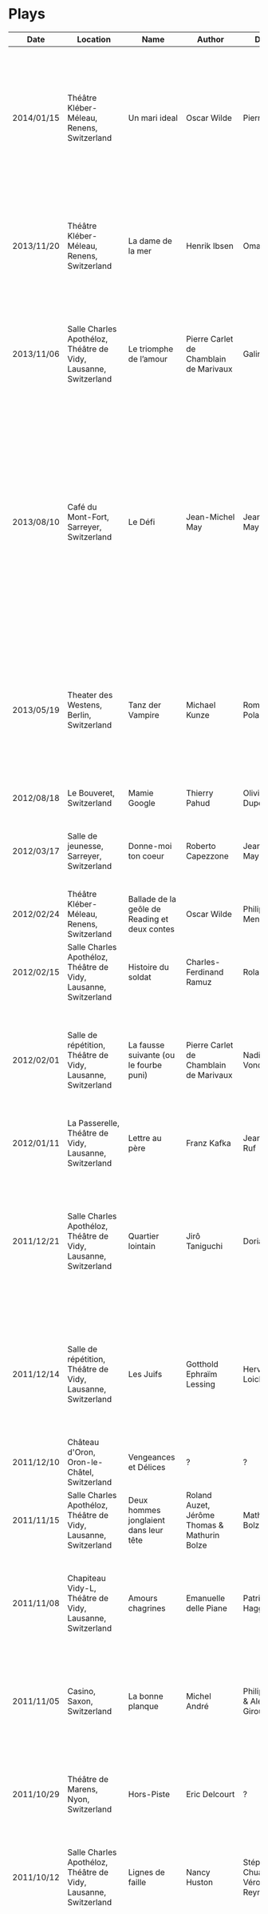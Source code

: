 # Plays
Date | Location | Name | Author | Director | Adaptation | Translation | Actors | Rating | Comments
--- | --- | --- | --- | --- | --- | --- | --- | --- | ---
<a name="65"></a>2014/01/15 | Théâtre Kléber-Méleau, Renens, Switzerland | Un mari ideal | Oscar Wilde | Pierre Bauer |  |  | Mélanie Olivia Bauer, Josette Chanel, Georges Grbic, Yves Jenny, Natacha Koutchoumov, Virginie Meisterhans, Nicolas Rinuy, and Christian Robert-Charrue | ![4](https://raw.github.com/obruchez/public/master/img/stars4_0.png) | 
<a name="64"></a>2013/11/20 | Théâtre Kléber-Méleau, Renens, Switzerland | La dame de la mer | Henrik Ibsen | Omar Porras |  | Marco Sabbatini | Sophie Botte, Olivia Dalric, Paul Jeanson, Serge Martin, Jeanne Pasquier, François Praud, Philippe Cantor, and Didier Puntos | ![4.5](https://raw.github.com/obruchez/public/master/img/stars4_5.png) | 
<a name="63"></a>2013/11/06 | Salle Charles Apothéloz, Théâtre de Vidy, Lausanne, Switzerland | Le triomphe de l’amour | Pierre Carlet de Chamblain de Marivaux | Galin Stoev |  |  | Julien Alembik, Laurent Caron, François Clavier, Yann Lheureux, Nicolas Maury, Pierre Moure, and Airy Routier | ![4](https://raw.github.com/obruchez/public/master/img/stars4_0.png) | 
<a name="62"></a>2013/08/10 | Café du Mont-Fort, Sarreyer, Switzerland | Le Défi | Jean-Michel May | Jean-Michel May |  |  | Groupe Théâtral Le Moulin, Marc-André May, Christophe Dumoulin, Sylvain Besse, Gérald Maret, Grégory Lugon-Moulin, Vincent May, Jean-Marc Masson, Jocelyne Bovey, Simone Tristan, Sophie Luisier, Maria May, Véronyque May, Pierrette Coquoz, and Emilie May | ![2.25](https://raw.github.com/obruchez/public/master/img/stars2_5.png) | 
<a name="61"></a>2013/05/19 | Theater des Westens, Berlin, Switzerland | Tanz der Vampire | Michael Kunze | Roman Polanski |  |  | Graf von Krolock, Mercedesz Csampai, Michael Heller, Veit Schäfermeier, Jerzy Jeszke, Anja Wessel, Goele De Raedt, Stefan Büdenbender, and Marc Liebisch | ![3.5](https://raw.github.com/obruchez/public/master/img/stars3_5.png) | Musical. Music by Jim Steinman.
<a name="60"></a>2012/08/18 | Le Bouveret, Switzerland | Mamie Google | Thierry Pahud | Olivier Duperre |  |  | Théâtre du Croûtion and Marianne Noël | ![3.5](https://raw.github.com/obruchez/public/master/img/stars3_5.png) | 
<a name="59"></a>2012/03/17 | Salle de jeunesse, Sarreyer, Switzerland | Donne-moi ton coeur | Roberto Capezzone | Jean-Michel May |  |  | Groupe Théâtral Le Moulin, Simone Tristan, and Sophie Deslarzes | ![2](https://raw.github.com/obruchez/public/master/img/stars2_0.png) | 
<a name="58"></a>2012/02/24 | Théâtre Kléber-Méleau, Renens, Switzerland | Ballade de la geôle de Reading et deux contes | Oscar Wilde | Philippe Mentha |  | Pierre Mac Orlan & Jules Castier | Lise Ramu, Juliana Samarine, and Philippe Mentha | ![3.5](https://raw.github.com/obruchez/public/master/img/stars3_5.png) | 
<a name="57"></a>2012/02/15 | Salle Charles Apothéloz, Théâtre de Vidy, Lausanne, Switzerland | Histoire du soldat | Charles-Ferdinand Ramuz | Roland Auzet |  |  | Thomas Fersen | ![3.5](https://raw.github.com/obruchez/public/master/img/stars3_5.png) | 
<a name="56"></a>2012/02/01 | Salle de répétition, Théâtre de Vidy, Lausanne, Switzerland | La fausse suivante (ou le fourbe puni) | Pierre Carlet de Chamblain de Marivaux | Nadia Vonderheyden |  |  | Mohand Azzoug, Catherine Baugué, Julien Flament, Lamya Regragui, Arnaud Troalic, and Nadia Vonderheyden | ![3.75](https://raw.github.com/obruchez/public/master/img/stars4_0.png) | 
<a name="55"></a>2012/01/11 | La Passerelle, Théâtre de Vidy, Lausanne, Switzerland | Lettre au père | Franz Kafka | Jean-Yves Ruf |  | Monique Laederach | Jean-Quentin Châtelain | ![3.5](https://raw.github.com/obruchez/public/master/img/stars3_5.png) | 
<a name="54"></a>2011/12/21 | Salle Charles Apothéloz, Théâtre de Vidy, Lausanne, Switzerland | Quartier lointain | Jirô Taniguchi | Dorian Rossel |  |  | Rodolphe Dekowski, Mathieu Delmonté, Xavier Fernandez-Cavada, Karim Kadjar, Delphine Lanza, Elodie Weber, Patricia Bosshard, and Anne Gillot | ![4](https://raw.github.com/obruchez/public/master/img/stars4_0.png) | 
<a name="53"></a>2011/12/14 | Salle de répétition, Théâtre de Vidy, Lausanne, Switzerland | Les Juifs | Gotthold Ephraïm Lessing | Hervé Loichemol |  |  | Ahmed Belbachir, Juan Antonio Crespillo, Anne Durand, Philippe Ehinger, Jean-Paul Favre, Michel Kullmann, and Aurélia Lüscher | ![3.75](https://raw.github.com/obruchez/public/master/img/stars4_0.png) | 
<a name="52"></a>2011/12/10 | Château d'Oron, Oron-le-Châtel, Switzerland | Vengeances et Délices | ? | ? |  |  | ? | ![3](https://raw.github.com/obruchez/public/master/img/stars3_0.png) | 
<a name="51"></a>2011/11/15 | Salle Charles Apothéloz, Théâtre de Vidy, Lausanne, Switzerland | Deux hommes jonglaient dans leur tête | Roland Auzet, Jérôme Thomas & Mathurin Bolze | Mathurin Bolze |  |  | Roland Auzet and Jérôme Thomas | ![3.5](https://raw.github.com/obruchez/public/master/img/stars3_5.png) | 
<a name="50"></a>2011/11/08 | Chapiteau Vidy-L, Théâtre de Vidy, Lausanne, Switzerland | Amours chagrines | Emanuelle delle Piane | Patrick Haggiag |  |  | Jacqueline Corpataux , Benoit Di Marco , Natacha Mendès, Didier Menin , Guillaume Prin, and Selvi Purro | ![4](https://raw.github.com/obruchez/public/master/img/stars4_0.png) | 
<a name="49"></a>2011/11/05 | Casino, Saxon, Switzerland | La bonne planque | Michel André | Philippe Abbet & Alexis Giroud |  |  | Philippe Abbet, Muriel Délèze, Olivier Giroud, Myriam Manz, Roland Gard, Sylvain Guex, and Nicolas Tornay | ![2](https://raw.github.com/obruchez/public/master/img/stars2_0.png) | 
<a name="48"></a>2011/10/29 | Théâtre de Marens, Nyon, Switzerland | Hors-Piste | Eric Delcourt | ? |  |  | Nicolas Crisci, Elisabeth Dalang, Pierre Luthi, Miriam Perraudin, Philippe Villard, and Jacques Yersin | ![3.75](https://raw.github.com/obruchez/public/master/img/stars4_0.png) | 
<a name="47"></a>2011/10/12 | Salle Charles Apothéloz, Théâtre de Vidy, Lausanne, Switzerland | Lignes de faille | Nancy Huston | Stéphanie Chuat & Véronique Reymond | Véronique Reymond |  | Stéphanie Chuat, Yves Jenny, Véronique Reymond, and Valerio Scamuffa | ![4.25](https://raw.github.com/obruchez/public/master/img/stars4_5.png) | 
<a name="46"></a>2011/09/20 | Salle Charles Apothéloz, Théâtre de Vidy, Lausanne, Switzerland | Tartuffe | Molière | Eric Lacascade |  |  | Jérôme Bidaux, David Botbol, Arnaud Chéron, Simon Gauchet, Christophe Grégoire, Stéphane E. Jais, Norah Krief, Eric Lacascade, Daria Lippi, Millaray Lobos, and Laure Werckmann | ![4.25](https://raw.github.com/obruchez/public/master/img/stars4_5.png) | 
<a name="45"></a>2011/05/12 | Aula des Cèdres, Lausanne, Switzerland | Le médecin malgré lui ou le toubib à l'insu de son plein gré | Molière | Corinne Arter | Philippe Cohen |  | L'Atelier Théâtre HEP | ![3.5](https://raw.github.com/obruchez/public/master/img/stars3_5.png) | 
<a name="44"></a>2011/04/01 | Maison Villeagoise, Cugy, Switzerland | Le Cauchemar d'Arthur Flock | Bernard Novet | Bernard Novet |  |  | La Compagnie des Deux Masques | ![3.5](https://raw.github.com/obruchez/public/master/img/stars3_5.png) | 
<a name="43"></a>2011/01/27 | Théâtre du Léman, Genève, Switzerland | Les Monologues du Vagin | Eve Ensler | Isabelle Rattier | Dominique Deschamps |  | Andréa Ferréol, Stéphanie Bataille, and Emmanuelle Boidron | ![3.25](https://raw.github.com/obruchez/public/master/img/stars3_5.png) | 
<a name="42"></a>2010/11/18 | Salle Charles Apothéloz, Théâtre de Vidy, Lausanne, Switzerland | Les chaises | Eugène Ionesco | Luc Bondy |  |  | Dominique Reymond, Micha Lescot, and Roch Leibovici | ![3.75](https://raw.github.com/obruchez/public/master/img/stars4_0.png) | 
<a name="41"></a>2010/05/04 | Salle Charles Apothéloz, Théâtre de Vidy, Lausanne, Switzerland | Raoul | James Thiérrée | James Thiérrée |  |  | James Thiérrée | ![3.5](https://raw.github.com/obruchez/public/master/img/stars3_5.png) | 
<a name="40"></a>2010/03/27 | Le Moulin, Sarreyer, Switzerland | Midi dernier délai | Jean-Claude Martineau | Jean-Michel May |  |  | Caspar Eigelsreiter, Sophie Deslarzes, Simone Tristan, Jocelyne Bovey, Marc-André May, Gérald Maret, Vincent May, Véronyque May, and Maria May | ![2.5](https://raw.github.com/obruchez/public/master/img/stars2_5.png) | 
<a name="39"></a>2010/03/18 | Théâtre Kléber-Méleau, Renens, Switzerland | Phèdre | Jean Racine | Philippe Mentha |  |  | Caroline Cons, Virginie Meisterhans, Marie Probst, Lise Ramu, Rose Thiery, Ahmed Belbachir, Jean-Louis Johannides, and Philippe Mentha | ![3.75](https://raw.github.com/obruchez/public/master/img/stars4_0.png) | 
<a name="38"></a>2009/12/11 | Théâtre Kléber-Méleau, Renens, Switzerland | Rosa, la vie | Rosa Luxemburg | Anouk Grinberg |  | Laure Bernardi | Anouk Grinberg | ![3.75](https://raw.github.com/obruchez/public/master/img/stars4_0.png) | 
<a name="37"></a>2009/11/20 | Salle Charles Apothéloz, Théâtre de Vidy, Lausanne, Switzerland | Pourquoi la cuisine ? | Mladen Materic & Peter Handke | Mladen Materic |  |  | Damien Bernard, Paul Chiributa, Thierry Dussout, Loreen Farnier, Emmanuelle Hiron, Cathy Pollini, Haris Resic / Denes Debrei, Sodadeth San, Tihomir Vujicic, Josiane Wilson, and Thomas Lehmann | ![3.5](https://raw.github.com/obruchez/public/master/img/stars3_5.png) | 
<a name="36"></a>2009/11/18 | La Passerelle, Théâtre de Vidy, Lausanne, Switzerland | La musica deuxième | Marguerite Duras | Philippe Sireuil |  |  | Anne Martinet and Michel Voïta | ![4](https://raw.github.com/obruchez/public/master/img/stars4_0.png) | 
<a name="35"></a>2009/11/10 | Théâtre 2.21, Lausanne, Switzerland | Comédie | Samuel Beckett | Magdalena Czartoryjska-Meier |  |  | Magdalena Czartoryjska-Meier, Anne-Frédérique Rochat, and Marco Facchino | ![3.25](https://raw.github.com/obruchez/public/master/img/stars3_5.png) | 
<a name="34"></a>2009/09/10 | Débarcadère, Cully, Switzerland | Le Garçon Savoyard | Charles-Ferdinand Ramuz | Gérard Demierre | Claude Naine |  |  | ![3.25](https://raw.github.com/obruchez/public/master/img/stars3_5.png) | "150 comédiens, figurants, techniciens, bénévoles, entourés par des professionnels du spectacle."
<a name="33"></a>2009/08/28 | Champsec, Switzerland | Ma forêt, mon fleuve | S. Corinna Bille | Monique Décosterd |  |  | Mathieu Bessero, Ledwina Constantini, Monique Décosterd, Olivier Gabus, Anastasia Gohard, Eleonore Heiniger-Goetschmann, Sébastien Heiniger, and Samatha Surchat | ![4](https://raw.github.com/obruchez/public/master/img/stars4_0.png) | 
<a name="32"></a>2009/08/08 | Issert, Switzerland | Un violon sur le toit | Joseph Stein | Jean-Marc Copt |  |  | Michel Copt | ![3.75](https://raw.github.com/obruchez/public/master/img/stars4_0.png) | "50 acteurs, chanteurs, danseurs et 14 musiciens vont interpréter cette oeuvre merveilleuse, jouée 3500 fois à Broadway."
<a name="31"></a>2008/09/03 | Amphithéâtre, Martigny, Switzerland | Martignix | Alexis Giroud & Yann Lambiel | Jean-Luc Barbezat & Alexis Giroud |  |  | Sophie Besse, Alexandre Caniglia, Fabrice Bruchez, Jean-Louis Droz, Benoît Fellay, Yann Lambiel, Aline Vaudan, Julien Stettler, Jacques Métrailler, Benoît Vaudan, Evelyne Giroud, Olivier Giroud, Léonard Fellay, Nicolas Giroud, and Renaud Grandidier | ![3.25](https://raw.github.com/obruchez/public/master/img/stars3_5.png) | 
<a name="30"></a>2008/07/18 | Le Bouveret, Switzerland | Le Comte De Monte-Cristo | Alexandre Dumas | Olivier Duperrrex | Gil Pidoux |  | Théâtre du Croûtion | ![3.75](https://raw.github.com/obruchez/public/master/img/stars4_0.png) | 
<a name="29"></a>2008/04/29 | La Passerelle, Théâtre de Vidy, Lausanne, Switzerland | Classe | Blandine Keller | François Rodinson |  |  | Océane Mozas | ![4](https://raw.github.com/obruchez/public/master/img/stars4_0.png) | 
<a name="28"></a>2008/04/18 | Chapiteau, Théâtre de Vidy, Lausanne, Switzerland | Les Caprices De Mariane | Alfred de Musset | Jean Liermier |  |  | Anna Pieri, Bastien Semenzato, Stéphane Boschung, Philippe Panizzon, Pascale Gudel, and Lionel Brady | ![4](https://raw.github.com/obruchez/public/master/img/stars4_0.png) | 
<a name="27"></a>2008/04/16 | Salle Charles Apothéloz, Théâtre de Vidy, Lausanne, Switzerland | La Seconde Surprise De L'Amour | Pierre Carlet de Chamblain de Marivaux | Luc Bondy |  |  | Pascal Bongard, Audrey Bonnet, Clotilde Hesme, Roger Jendly, Roch Leibovici, and Micha Lescot | ![4.25](https://raw.github.com/obruchez/public/master/img/stars4_5.png) | 
<a name="26"></a>2008/04/08 | Pulloff Théâtres, Lausanne, Switzerland | Rapport À Une Académie | Franz Kafka | Denise Carla Haas |  | Bernard Lorthlary | Yves Jenny and Valérie Liengme | ![3.25](https://raw.github.com/obruchez/public/master/img/stars3_5.png) | 
<a name="25"></a>2008/03/06 | Espace Culturel des Terreaux, Lausanne, Switzerland | Éloge De La Faiblesse | Alexandre Jollien | Charles Tordjman | Charles Tordjman |  | Robert Bouvier and Yves Jenny | ![3.75](https://raw.github.com/obruchez/public/master/img/stars4_0.png) | 
<a name="24"></a>2008/03/05 | Pulloff Théâtres, Lausanne, Switzerland | Mesure Pour Mesure | William Shakespeare | Anne Vouilloz & Joseph E. Voeffray |  | Jean-Michel Déprats | Renaud Berger, Magdalena Czartoryjska Meier, Gilbert Divorne, Frédéric Lugon, Julien Mages, Philippe Mathey, Marc Mayoraz, Philippe Morand, Fred Mudry, Patricia Naegeli, Raoul Teuscher, Isabelle Tosic, and Anne Vouilloz | ![3.75](https://raw.github.com/obruchez/public/master/img/stars4_0.png) | 
<a name="23"></a>2008/02/20 | Théâtre Kléber-Méleau, Renens, Switzerland | Salomé | Oscar Wilde | Anne Bisang |  |  | Lolita Chammah, Daniel Martin, Elidan Arzoni, Léonard Bertholet, Juan Bilbeny, Olivia Csiky Trnka, Céline Goormaghtigh, Khaled Khouri, Philippe Panizzon, and Florian Sapey | ![3.25](https://raw.github.com/obruchez/public/master/img/stars3_5.png) | 
<a name="22"></a>2008/02/09 | Pulloff Théâtres, Lausanne, Switzerland | Les Liaisons Dangereuses | Pierre Choderlos de Laclos | Jean-Gabriel Chobaz | Christopher Hampton | Jean-Claude Brisville | Maria Pérez, Gabriele Bazzichi, Caroline Althaus, Martine Corbat, Erica Denzler, Khany Hamdaoui, Véronique Montel, Gilbert Dagon, and Stéphane Rentznik | ![4](https://raw.github.com/obruchez/public/master/img/stars4_0.png) | 
<a name="21"></a>2008/01/29 | Salle Charles Apothéloz, Théâtre de Vidy, Lausanne, Switzerland | Fish Love | Anton Chekhov | Lilo Baur |  |  | Isabelle Caillat, Claudia de Serpa Soares, Pascal Dujour, Michel Ochowiak, Nikita Gouzovsky, Kostas Philippoglou, and Jiorgos Simeonidis | ![4](https://raw.github.com/obruchez/public/master/img/stars4_0.png) | 
<a name="20"></a>2008/01/10 | Espace Culturel des Terreaux, Lausanne, Switzerland | Le Clandestin Et Son Van Gogh | Edith Cortessis | Jean Mars |  |  | André Cortessis, Hubert Cudré, and Edith Cortessis | ![3.75](https://raw.github.com/obruchez/public/master/img/stars4_0.png) | 
<a name="19"></a>2007/12/06 | Pulloff Théâtres, Lausanne, Switzerland | Honour | Joanna Murray-Smith | Geoffrey Dyson |  | Antoinette Monod & Geoffrey Dyson | Sibylle Blanc, Monica Budde, Florence Minder, and Pierre Banderet | ![4.25](https://raw.github.com/obruchez/public/master/img/stars4_5.png) | 
<a name="18"></a>2007/11/09 | Espace Culturel des Terreaux, Lausanne, Switzerland | Le Visiteur | Eric-Emmanuel Schmitt | Gildas Bourdet |  |  | Alexandre von Sivers, Benoît Verhaert, Nathalie Laroche, and Gérald Wauthia | ![3.75](https://raw.github.com/obruchez/public/master/img/stars4_0.png) | 
<a name="17"></a>2007/11/07 | Pulloff Théâtres, Lausanne, Switzerland | Il Faut Parfois Se Servir D'Un Poignard Pour Se Frayer Un Chemin | Roberto Alvim | François Marin |  |  | Caroline Althaus, Severine Hirondelle, Virginie Meisterhans, Isabelle Tosic, Virginie Lièvre, Marc Mayoraz, Raoul Teuscher, and Frédéric Lugon | ![3.75](https://raw.github.com/obruchez/public/master/img/stars4_0.png) | 
<a name="16"></a>2007/11/02 | Salle de Répétition, Théâtre de Vidy, Lausanne, Switzerland | Le Neveu De Wittgenstein | Thomas Bernhard | Bernard Levy | Bernard Levy |  | Serge Merlin | ![4.25](https://raw.github.com/obruchez/public/master/img/stars4_5.png) | 
<a name="15"></a>2007/11/01 | Salle Charles Apothéloz, Théâtre de Vidy, Lausanne, Switzerland | Espresso | ? | ? |  |  | Circo Aero and Les Objets Volants | ![3.5](https://raw.github.com/obruchez/public/master/img/stars3_5.png) | Nouveau cirque.
<a name="14"></a>2007/09/12 | Lyceum Theatre, London, UK | The Lion King | Roger Allers & Irene Mecchi | Julie Taymor |  |  | Jonathan Bishop / Lorcan Odufuwa-Bolger, Brian Temba, Alexi Khadime, Ruqayyah Hanningham / Winnie Bojang, Lloyd Notice, James Simmons, Brown Lindiwe Mknize, Eric Mallett, Nick Mercer, Keith Bookman, Gary Forbes, Mark Sangster, and Alison Addo | ![4.25](https://raw.github.com/obruchez/public/master/img/stars4_5.png) | Musical.
<a name="13"></a>2007/06/16 | Pulloff Théâtres, Lausanne, Switzerland | Les Ravages De L'Ennui Chez Les Oursins | Laurent Flutsch | Jean-Luc Barbezat |  |  | Laurent Flutsch | ![4](https://raw.github.com/obruchez/public/master/img/stars4_0.png) | Spectacle humoristique.
<a name="12"></a>2007/06/15 | Salle Charles Apothéloz, Théâtre de Vidy, Lausanne, Switzerland | Le Médecin Malgré Lui | Molière | Jean Liermier |  |  | Anne-Marie Delbart, Mathieu Delmonté, Évelyne Didi, Marie Druc, Eric Elmosnino, Michel Kulmann, Philippe Mathey, Alain Pralon, and Delphine de Stoutz | ![3.75](https://raw.github.com/obruchez/public/master/img/stars4_0.png) | 
<a name="11"></a>2007/05/16 | Salle Charles Apothéloz, Théâtre de Vidy, Lausanne, Switzerland | Une Lune Pour Les Déshérités | Eugène O'Neil | Robert Bouvier |  | Jacqueline Autrusseau & Maurice Goldring | Yves Adam, Anne Benoit, Jean-Quentin Châtelain, Jean-Claude Frissung, and Olivier Nicola | ![3.75](https://raw.github.com/obruchez/public/master/img/stars4_0.png) | 
<a name="10"></a>2007/05/10 | Théâtre Kléber-Méleau, Renens, Switzerland | Les Femmes Savantes | Molière | Philippe Mentha |  |  | Séverine Bujard, Fabienne Guelpa, Virginie Meisterhans, Lise Ramu, Alexandra Tiedemann, Samy Benjamin, Jean Bruno, Juan-Antonio Crespillo, Michel Fidanza, Christian Gregori,, Philippe Mentha, and Nicolas Rinuy | ![4](https://raw.github.com/obruchez/public/master/img/stars4_0.png) | 
<a name="9"></a>2007/02/20 | Bouffes Parisiens, Paris, France | L'Éventail De Lady Windermere | Oscar Wilde | Sébastien Azzopardi | Pierre Laville |  | Geneviève Casile, Elisa Sergent, Jean-Philippe Bêche, Marie-France Santon, Jean-François Guilliet, Sébastien Azzopardi, Franck Desmedt, Frédéric Imberty, and Anaïs Harte | ![4.5](https://raw.github.com/obruchez/public/master/img/stars4_5.png) | 
<a name="8"></a>2006/11/26 | Chapiteau, Théâtre de Vidy, Lausanne, Switzerland | Au Bord De L'Eau | Eve Bonfanti & Yves Hunstad | Eve Bonfanti & Yves Hunstad |  |  | Eve Bonfanti and Yves Hunstad | ![3.5](https://raw.github.com/obruchez/public/master/img/stars3_5.png) | 
<a name="7"></a>2006/07/19 | Vérossaz, Switzerland | Léonard De Vinci | Alexis Giroud | Olivier Duperrex |  |  | Théâtre du Croûtion | ![3.75](https://raw.github.com/obruchez/public/master/img/stars4_0.png) | 
<a name="6"></a>2006/06/04 | Théâtre Barnabé, Servion, Switzerland | La Guerre Des Boutons | Louis Pergaud | Emmanuel Samatani | Emmanuel Samatani |  |  | ![3.5](https://raw.github.com/obruchez/public/master/img/stars3_5.png) | 
<a name="5"></a>2006/06/02 | Théâtre du Jorat, Mézières, Switzerland | L'Avare | Molière | Gisèle Sallin |  |  | Roger Jendly, Céline Cesa, Xavier Deniau, Anne Jenny, Olivier Havran, Benjamin Kraatz, Irma Riser-Zogaï, Véronique Mermoud, Yann Pugin, Alfredo Gnasso, and Raïssa Mariotti | ![4](https://raw.github.com/obruchez/public/master/img/stars4_0.png) | 
<a name="4"></a>2006/05/23 | Théâtre de Vevey, Vevey, Switzerland | Le Médecin Malgré Lui Ou Le Toubib À L'Insu De Son Plein Gré | Molière | Philippe Cohen | Philippe Cohen |  | Sara Barberis, Gaspard Boesch, Philippe Cohen, Sabrina Martin, Jean-Marc Morel, Julien Opoix, Brigitte Rosset, and Karim Slama | ![3.5](https://raw.github.com/obruchez/public/master/img/stars3_5.png) | 
<a name="3"></a>2006/05/12 | Théâtre du Jorat, Mézières, Switzerland | Lunes De Miel | Noël Coward | Bernard Murat |  | Eric-Emmanuel Schmitt | Pierre Arditi and Evelyne Bouix | ![2.5](https://raw.github.com/obruchez/public/master/img/stars2_5.png) | 
<a name="2"></a>2006/05/11 | La Passerelle, Théâtre de Vidy, Lausanne, Switzerland | Dernière Lettre À Théo | Metin Arditi | Anne Vouilloz |  |  | Roland Vouilloz | ![4.5](https://raw.github.com/obruchez/public/master/img/stars4_5.png) | 
<a name="1"></a>1986/??/?? | Fionnay, Switzerland | L'Ortie Sauvage | Simone Collet | Gérard Demière |  |  |  |  | Possible dates: July 25-26, August 1, 2, 8, 9, or 15, 1986. Music by Anan Diepen.
